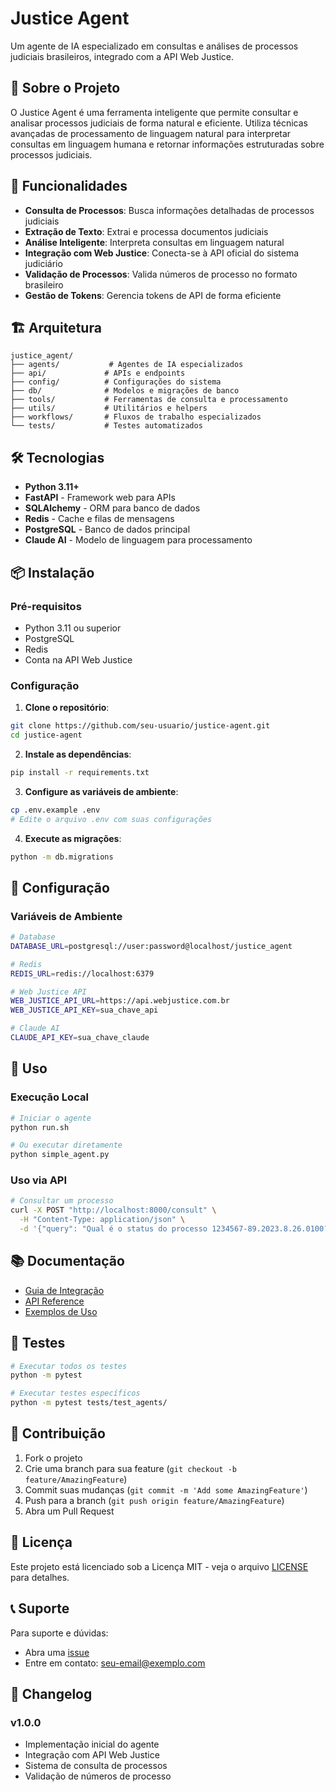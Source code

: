 # Justice Agent

Um agente de IA especializado em consultas e análises de processos judiciais brasileiros, integrado com a API Web Justice.

## 🎯 Sobre o Projeto

O Justice Agent é uma ferramenta inteligente que permite consultar e analisar processos judiciais de forma natural e eficiente. Utiliza técnicas avançadas de processamento de linguagem natural para interpretar consultas em linguagem humana e retornar informações estruturadas sobre processos judiciais.

## 🚀 Funcionalidades

- **Consulta de Processos**: Busca informações detalhadas de processos judiciais
- **Extração de Texto**: Extrai e processa documentos judiciais
- **Análise Inteligente**: Interpreta consultas em linguagem natural
- **Integração com Web Justice**: Conecta-se à API oficial do sistema judiciário
- **Validação de Processos**: Valida números de processo no formato brasileiro
- **Gestão de Tokens**: Gerencia tokens de API de forma eficiente

## 🏗️ Arquitetura

```
justice_agent/
├── agents/           # Agentes de IA especializados
├── api/             # APIs e endpoints
├── config/          # Configurações do sistema
├── db/              # Modelos e migrações de banco
├── tools/           # Ferramentas de consulta e processamento
├── utils/           # Utilitários e helpers
├── workflows/       # Fluxos de trabalho especializados
└── tests/           # Testes automatizados
```

## 🛠️ Tecnologias

- **Python 3.11+**
- **FastAPI** - Framework web para APIs
- **SQLAlchemy** - ORM para banco de dados
- **Redis** - Cache e filas de mensagens
- **PostgreSQL** - Banco de dados principal
- **Claude AI** - Modelo de linguagem para processamento

## 📦 Instalação

### Pré-requisitos

- Python 3.11 ou superior
- PostgreSQL
- Redis
- Conta na API Web Justice

### Configuração

1. **Clone o repositório**:
```bash
git clone https://github.com/seu-usuario/justice-agent.git
cd justice-agent
```

2. **Instale as dependências**:
```bash
pip install -r requirements.txt
```

3. **Configure as variáveis de ambiente**:
```bash
cp .env.example .env
# Edite o arquivo .env com suas configurações
```

4. **Execute as migrações**:
```bash
python -m db.migrations
```

## 🔧 Configuração

### Variáveis de Ambiente

```bash
# Database
DATABASE_URL=postgresql://user:password@localhost/justice_agent

# Redis
REDIS_URL=redis://localhost:6379

# Web Justice API
WEB_JUSTICE_API_URL=https://api.webjustice.com.br
WEB_JUSTICE_API_KEY=sua_chave_api

# Claude AI
CLAUDE_API_KEY=sua_chave_claude
```

## 🚀 Uso

### Execução Local

```bash
# Iniciar o agente
python run.sh

# Ou executar diretamente
python simple_agent.py
```

### Uso via API

```bash
# Consultar um processo
curl -X POST "http://localhost:8000/consult" \
  -H "Content-Type: application/json" \
  -d '{"query": "Qual é o status do processo 1234567-89.2023.8.26.0100?"}'
```

## 📚 Documentação

- [Guia de Integração](docs/integration.md)
- [API Reference](docs/api.md)
- [Exemplos de Uso](docs/examples.md)

## 🧪 Testes

```bash
# Executar todos os testes
python -m pytest

# Executar testes específicos
python -m pytest tests/test_agents/
```

## 🤝 Contribuição

1. Fork o projeto
2. Crie uma branch para sua feature (`git checkout -b feature/AmazingFeature`)
3. Commit suas mudanças (`git commit -m 'Add some AmazingFeature'`)
4. Push para a branch (`git push origin feature/AmazingFeature`)
5. Abra um Pull Request

## 📄 Licença

Este projeto está licenciado sob a Licença MIT - veja o arquivo [LICENSE](LICENSE) para detalhes.

## 📞 Suporte

Para suporte e dúvidas:
- Abra uma [issue](https://github.com/seu-usuario/justice-agent/issues)
- Entre em contato: seu-email@exemplo.com

## 🔄 Changelog

### v1.0.0
- Implementação inicial do agente
- Integração com API Web Justice
- Sistema de consulta de processos
- Validação de números de processo
